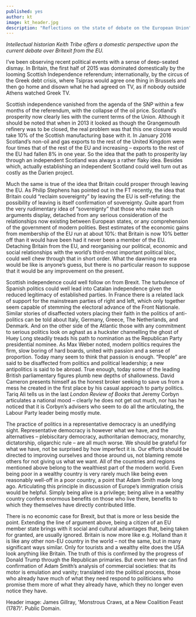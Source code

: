 ```yaml
---
published: yes
author: kt
image: kt_header.jpg
description: "Reflections on the state of debate on the European Union"
---
```

*Intellectual historian Keith Tribe offers a domestic perspective upon the current debate over Britexit from the EU.*

I’ve been observing recent political events with a sense of deep-seated dismay.  In Britain, the first half of 2015 was dominated domestically by the looming Scottish Independence referendum; internationally, by the circus of the Greek debt crisis, where Tsipras would agree one thing in Brussels and then go home and disown what he had agreed on TV, as if nobody outside Athens watched Greek TV.

Scottish independence vanished from the agenda of the SNP within a few months of the referendum, with the collapse of the oil price.  Scotland’s prosperity now clearly lies with the current terms of the Union.  Although it should be noted that when in 2013 it looked as though the Grangemouth refinery was to be closed, the real problem was that this one closure would take 10% of the Scottish manufacturing base with it.  In January 2016 Scotland’s non-oil and gas exports to the rest of the United Kingdom were four times that of the rest of the EU and increasing – exports to the rest of the EU had fallen 8% in one year.  So the idea that the path to prosperity lay through an independent Scotland was always a rather flaky idea.  Besides which, actually establishing an independent Scotland could well turn out as costly as the Darien project.

Much the same is true of the idea that Britain could prosper through leaving the EU.  As Philip Stephens has pointed out in the FT recently, the idea that Britain could “reclaim sovereignty” by leaving the EU is self-refuting: the possibility of leaving is itself confirmation of sovereignty.  Quite apart from the very rudimentary idea of “sovereignty” that those who make such arguments display, detached from any serious consideration of the relationships now existing between European states, or any comprehension of the government of modern polities.  Best estimates of the economic gains from membership of the EU run at about 10%: that Britain is now 10% better off than it would have been had it never been a member of the EU.  Detaching Britain from the EU, and reorganising our political, economic and social relationships with the world’s third-most important political bloc, could well chew through that in short order.  What the dawning new era would be like is anyone’s guess, but there is no particular reason to suppose that it would be any improvement on the present.

Scottish independence could well follow on from Brexit.  The turbulence of Spanish politics could well lead into Catalan independence given the reduced legitimacy of established parties.  In France there is a related lack of support for the mainstream parties of right and left, which only together seem capable of stemming the electoral advance of the Front Nationale.  Similar stories of disaffected voters placing their faith in the politics of anti-politics can be told about Italy, Germany, Greece, The Netherlands, and Denmark.  And on the other side of the Atlantic those with any commitment to serious politics look on aghast as a huckster channelling the ghost of Huey Long steadily treads his path to nomination as the Republican Party presidential nominee.
As Max Weber noted, modern politics requires the firm, slow boring of hard boards, united with passion and a sense of proportion.  Today many seem to think that passion is enough.  “People” are said to be disaffected from politics and political leadership; a new antipolitics is said to be abroad.  True enough, today some of the leading British parliamentary figures plumb new depths of shallowness.  David Cameron presents himself as the honest broker seeking to save us from a mess he created in the first place by his casual approach to party politics. Tariq Ali tells us in the last *London Review of Books* that Jeremy Corbyn articulates a national mood – clearly he does not get out much, nor has he noticed that it is Corbyn’s advisers who seem to do all the articulating, the Labour Party leader being mostly mute.

The practice of politics in a representative democracy is an unedifying sight.  Representative democracy is however what we have, and the alternatives – plebiscitary democracy, authoritarian democracy, monarchy, dictatorship, oligarchic rule – are all much worse.  We should be grateful for what we have, not be surprised by how imperfect it is.  Our efforts should be directed to improving ourselves and those around us, not blaming remote others for not giving us what we want.  All of the countries and regions mentioned above belong to the wealthiest part of the modern world.  Even being poor in a wealthy country is very rarely much like being even reasonably well-off in a poor country, a point that Adam Smith made long ago.  Articulating this principle in discussion of Europe’s immigration crisis would be helpful.  Simply being alive is a privilege; being alive in a wealthy country confers enormous benefits on those who live there, benefits to which they themselves have directly contributed little.

There is no economic case for Brexit, but that is more or less beside the point.  Extending the line of argument above, being a citizen of an EU member state brings with it social and cultural advantages that, being taken for granted, are usually ignored.  Britain is now more like e.g. Holland than it is like any other non-EU country in the world – not the same, but in many significant ways similar.  Only for tourists and a wealthy elite does the USA look anything like Britain.  The truth of this is confirmed by the progress of Donald Trump through the Republican primaries.  But even here we can find confirmation of Adam Smith’s analysis of commercial societies: that its motor is emulation and vanity; translated into the political process, those who already have much of what they need respond to politicians who promise them more of what they already have, which they no longer even notice they have.

Header image: James Gillray, 'Monstrous Craws, at a New Coalition Feast (1787)'. Public Domain.